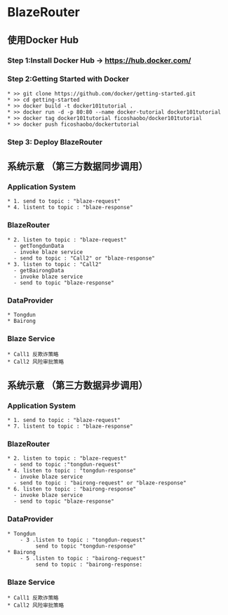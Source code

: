# BlazeRouter
使用Docker Hub 
-------------

### Step 1:Install Docker Hub     ->  https://hub.docker.com/
### Step 2:Getting Started with Docker
    * >> git clone https://github.com/docker/getting-started.git
	* >> cd getting-started
	* >> docker build -t docker101tutorial .
	* >> docker run -d -p 80:80 --name docker-tutorial docker101tutorial
	* >> docker tag docker101tutorial ficoshaobo/docker101tutorial
	* >> docker push ficoshaobo/dockertutorial

	
### Step 3: Deploy BlazeRouter





系统示意 （第三方数据同步调用）
-----------------------
### Application System
	* 1. send to topic : "blaze-request"
	* 4. listent to topic : "blaze-response"
### BlazeRouter
	* 2. listen to topic : "blaze-request"
	  - getTongdunData 
	  - invoke blaze service
	  - send to topic : "Call2" or "blaze-response"
	* 3. listen to topic : "Call2"
	  - getBairongData
	  - invoke blaze service
	  - send to topic "blaze-response"
### DataProvider 
	* Tongdun
	* Bairong
### Blaze Service
	* Call1 反欺诈策略
	* Call2 风险审批策略
	
系统示意 （第三方数据异步调用）
-----------------------
### Application System
	* 1. send to topic : "blaze-request"
	* 7. listent to topic : "blaze-response"
### BlazeRouter
	* 2. listen to topic : "blaze-request"
	  - send to topic :"tongdun-request"
	* 4. listen to topic : "tongdun-response"
	  - invoke blaze service
	  - send to topic : "bairong-request" or "blaze-response"
	* 6. listen to topic : "bairong-response"
	  - invoke blaze service
	  - send to topic "blaze-response"
### DataProvider 
	* Tongdun
		- 3 .listen to topic : "tongdun-request"
		     send to topic "tongdun-response"  
	* Bairong
	    - 5 .listen to topic : "bairong-request"
			 send to topic : "bairong-response:
### Blaze Service
	* Call1 反欺诈策略
	* Call2 风险审批策略





											
